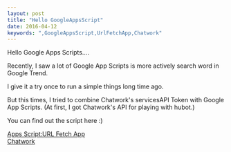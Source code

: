 ```yaml
---
layout: post
title: "Hello GoogleAppsScript"
date: 2016-04-12
keywords: ",GoogleAppsScript,UrlFetchApp,Chatwork"
---
```


Hello Google Apps Scripts....

Recently, I saw a lot of Google App Scripts is more actively search word in Google Trend.

I give it a try once to run a simple things long time ago.

But this times, I tried to combine Chatwork's servicesAPI Token with Google App Scripts.
(At first, I got Chatwork's API for playing with hubot.)

You can find out the script here :)

<script src="https://gist.github.com/auycro/ab7a5bcf7548fc4746217a96906648ec.js"></script>

[Apps Script:URL Fetch App](https://developers.google.com/apps-script/reference/url-fetch/#classes) <br/>
[Chatwork](https://www.chatwork.com/)
